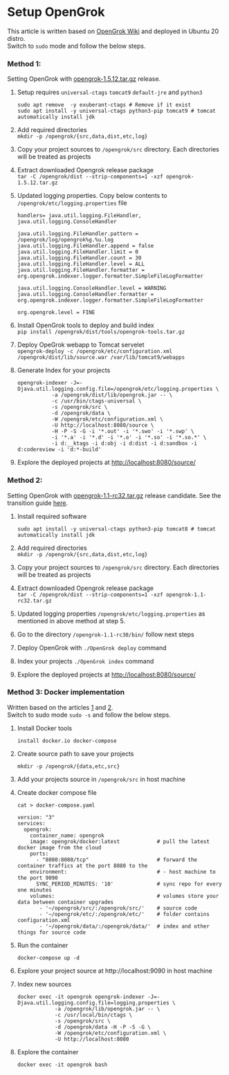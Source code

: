 # Setup OpenGrok

This article is written based on [OpenGrok Wiki](https://github.com/oracle/opengrok/wiki/How-to-setup-OpenGrok) and deployed in Ubuntu 20 distro.<br>
Switch to `sudo` mode and follow the below steps.

### Method 1:
Setting OpenGrok with [opengrok-1.5.12.tar.gz](https://github.com/oracle/opengrok/releases/download/1.5.12/opengrok-1.5.12.tar.gz) release.

1. Setup requires `universal-ctags` `tomcat9` `default-jre` and `python3`
	```
	sudo apt remove  -y exuberant-ctags # Remove if it exist
	sudo apt install -y universal-ctags python3-pip tomcat9 # tomcat automatically install jdk
	```
2. Add required directories<br>
	`mkdir -p /opengrok/{src,data,dist,etc,log}`

3. Copy your project sources to `/opengrok/src` directory. Each directories will be treated as projects

4. Extract downloaded Opengrok release package<br>
	`tar -C /opengrok/dist --strip-components=1 -xzf opengrok-1.5.12.tar.gz`

5. Updated logging properties. Copy below contents to `/opengrok/etc/logging.properties` file
	```
	handlers= java.util.logging.FileHandler, java.util.logging.ConsoleHandler

	java.util.logging.FileHandler.pattern = /opengrok/log/opengrok%g.%u.log
	java.util.logging.FileHandler.append = false
	java.util.logging.FileHandler.limit = 0
	java.util.logging.FileHandler.count = 30
	java.util.logging.FileHandler.level = ALL
	java.util.logging.FileHandler.formatter = org.opengrok.indexer.logger.formatter.SimpleFileLogFormatter

	java.util.logging.ConsoleHandler.level = WARNING
	java.util.logging.ConsoleHandler.formatter = org.opengrok.indexer.logger.formatter.SimpleFileLogFormatter

	org.opengrok.level = FINE
	```
6. Install OpenGrok tools to deploy and build index<br>
  `pip install /opengrok/dist/tools/opengrok-tools.tar.gz `

7. Deploy OpeGrok webapp to Tomcat servelet<br>
  `opengrok-deploy -c /opengrok/etc/configuration.xml /opengrok/dist/lib/source.war /var/lib/tomcat9/webapps`

8. Generate Index for your projects
	```
	opengrok-indexer -J=-Djava.util.logging.config.file=/opengrok/etc/logging.properties \
	           -a /opengrok/dist/lib/opengrok.jar -- \
	           -c /usr/bin/ctags-universal \
	           -s /opengrok/src \
	           -d /opengrok/data \
	           -W /opengrok/etc/configuration.xml \
	           -U http://localhost:8080/source \
	           -H -P -S -G -i '*.out' -i '*.swo' -i '*.swp' \
	           -i '*.a' -i '*.d' -i '*.o' -i '*.so' -i '*.so.*' \
	           -i d:__ktags -i d:obj -i d:dist -i d:sandbox -i d:codereview -i 'd:*-build'
	```
9. Explore the deployed projects at <http://localhost:8080/source/>

### Method 2:
Setting OpenGrok with [opengrok-1.1-rc32.tar.gz](https://github.com/oracle/opengrok/releases/download/1.1-rc32/opengrok-1.1-rc32.tar.gz) release candidate. See the transition guide [here](https://github.com/oracle/opengrok/wiki/Python-scripts-transition-guide).

1. Install required software
	```
	sudo apt install -y universal-ctags python3-pip tomcat8 # tomcat automatically install jdk
	```
2. Add required directories<br>
	`mkdir -p /opengrok/{src,data,dist,etc,log}`

3. Copy your project sources to `/opengrok/src` directory. Each directories will be treated as projects

4. Extract downloaded Opengrok release package<br>
	`tar -C /opengrok/dist --strip-components=1 -xzf opengrok-1.1-rc32.tar.gz`

5. Updated logging properties `/opengrok/etc/logging.properties` as mentioned in above method at step 5.

6. Go to the directory `/opengrok-1.1-rc30/bin/` follow next steps

7. Deploy OpenGrok with `./OpenGrok deploy` command

8. Index your projects `./OpenGrok index` command

9. Explore the deployed projects at <http://localhost:8080/source/>

### Method 3: Docker implementation
Written based on the articles [1](https://github.com/oracle/opengrok/tree/master/docker) and [2](https://github.com/OpenGrok/docker/blob/master/README.md).<br>
Switch to sudo mode `sudo -s` and follow the below steps.

1. Install Docker tools

	`install docker.io docker-compose`

2. Create source path to save your projects

	`mkdir -p /opengrok/{data,etc,src}`

3. Add your projects source in `/opengrok/src` in host machine

4. Create docker compose file

	`cat > docker-compose.yaml`
	```
	version: "3"
	services:
	  opengrok:
	    container_name: opengrok
	    image: opengrok/docker:latest            # pull the latest docker image from the cloud
	    ports:
	      - "8080:8080/tcp"                      # forward the container traffics at the port 8080 to the
	    environment:                             # - host machine to the port 9090
	      SYNC_PERIOD_MINUTES: '10'              # sync repo for every one minutes
	    volumes:                                 # volumes store your data between container upgrades
	       - '~/opengrok/src/:/opengrok/src/'    # source code
	       - '~/opengrok/etc/:/opengrok/etc/'    # folder contains configuration.xml
	       - '~/opengrok/data/:/opengrok/data/'  # index and other things for source code
	```
5. Run the container

	`docker-compose up -d`

6. Explore your project source at http://localhost:9090 in host machine

7. Index new sources
	```
	docker exec -it opengrok opengrok-indexer -J=-Djava.util.logging.config.file=logging.properties \
	            -a /opengrok/lib/opengrok.jar -- \
	            -c /usr/local/bin/ctags \
	            -s /opengrok/src \
	            -d /opengrok/data -H -P -S -G \
	            -W /opengrok/etc/configuration.xml \
	            -U http://localhost:8080
	```

8. Explore the container

	`docker exec -it opengrok bash`

